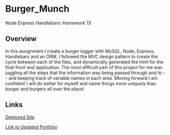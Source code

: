 # Burger_Munch
Node Express Handlebars: Homework 13

## Overview

In this assignment I create a burger logger with MySQL, Node, Express, Handlebars and an ORM. I followed the MVC design pattern to create the cycle between each of the files, and dynamically generated the html for the final front end application. The most difficult part of this project for me was juggling all the steps that the information was being passed through and to -- and keeping track of variable names in each area. Moving forward I am confident I will do better for myself and name things more uniquely than burger and burgers all over the place!

## Links

[Deployed Site]()

[Link to Updated Portfolio]()
